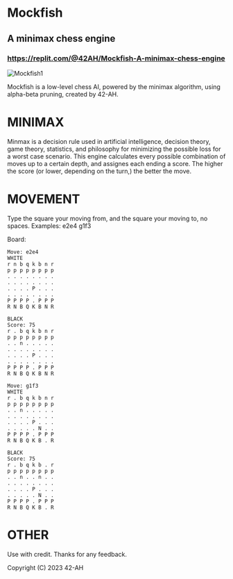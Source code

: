 # Mockfish
## A minimax chess engine
### https://replit.com/@42AH/Mockfish-A-minimax-chess-engine

![Mockfish1](https://github.com/42-AH/Mockfish/assets/162044943/5608db62-b128-449d-a010-fa8ca6a57051)





Mockfish is a low-level chess AI, powered by the minimax algorithm, using alpha-beta pruning, created by 42-AH.

# MINIMAX
Minmax is a decision rule used in artificial intelligence, decision theory, game theory, statistics, and philosophy for minimizing the possible loss for a worst case scenario.
This engine calculates every possible combination of moves up to a certain depth, and assignes each ending a score. The higher the score (or lower, depending on the turn,) the better the move. 

# MOVEMENT
Type the square your moving from, and the square your moving to, no spaces.
Examples:
e2e4
g1f3

Board:
```
Move: e2e4 
WHITE
r n b q k b n r
p p p p p p p p
. . . . . . . .
. . . . . . . .
. . . . P . . .
. . . . . . . .
P P P P . P P P
R N B Q K B N R
 
BLACK
Score: 75
r . b q k b n r
p p p p p p p p
. . n . . . . .
. . . . . . . .
. . . . P . . .
. . . . . . . .
P P P P . P P P
R N B Q K B N R
 
Move: g1f3
WHITE
r . b q k b n r
p p p p p p p p
. . n . . . . .
. . . . . . . .
. . . . P . . .
. . . . . N . .
P P P P . P P P
R N B Q K B . R
 
BLACK
Score: 75
r . b q k b . r
p p p p p p p p
. . n . . n . .
. . . . . . . .
. . . . P . . .
. . . . . N . .
P P P P . P P P
R N B Q K B . R
```

# OTHER
Use with credit.
Thanks for any feedback.


Copyright (C) 2023 42-AH
